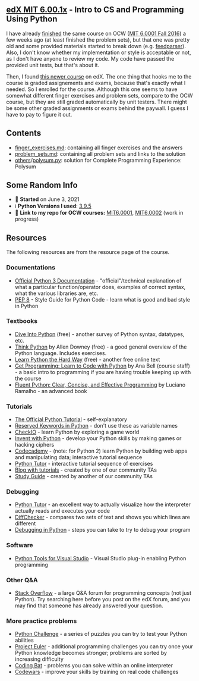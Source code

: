 ## [edX MIT 6.00.1x](https://www.edx.org/course/introduction-to-computer-science-and-programming-7) - Intro to CS and Programming Using Python
I have already [finished](https://github.com/lcsm29/MIT6.0001) the same course on OCW ([MIT 6.0001 Fall 2016](https://ocw.mit.edu/courses/electrical-engineering-and-computer-science/6-0001-introduction-to-computer-science-and-programming-in-python-fall-2016/)) a few weeks ago (at least finished the problem sets), but that one was pretty old and some provided materials started to break down (e.g. [feedparser](https://github.com/lcsm29/MIT6.0001/commit/c53684d2d6d06465bd0d08087161be7b7d529ee4#diff-d3d78a8e23517614c0c0c8a862b804341cf46d02c80d4db7a515b0f0d299468e)). Also, I don't know whether my implementation or style is acceptable or not, as I don't have anyone to review my code. My code have passed the provided unit tests, but that's about it.

Then, I found [this newer course](https://www.edx.org/course/introduction-to-computer-science-and-programming-7) on edX. The one thing that hooks me to the course is graded assignements and exams, because that's exactly what I needed. So I enrolled for the course. Although this one seems to have somewhat different finger exercises and problem sets, compare to the OCW course, but they are still graded automatically by unit testers. There might be some other graded assignments or exams behind the paywall. I guess I have to pay to figure it out.

## Contents
* [finger_exercises.md](https://github.com/lcsm29/edx-mit-6.00.1x/blob/main/finger_exercises.md): containing all finger exercises and the answers
* [problem_sets.md](https://github.com/lcsm29/edx-mit-6.00.1x/blob/main/problem_sets.md): containing all problem sets and links to the solution
* [others](https://github.com/lcsm29/edx-mit-6.00.1x/tree/main/others)/[polysum.py](https://github.com/lcsm29/edx-mit-6.00.1x/blob/main/others/polysum.py): solution for Complete Programming Experience: Polysum

## Some Random Info
* 📅 **Started** on June 3, 2021
* ℹ️ **Python Versions I used**: [3.9.5](https://www.python.org/downloads/release/python-395/)
* 🔗 **Link to my repo for OCW courses:** [MIT6.0001](https://github.com/lcsm29/MIT6.0001), [MIT6.0002](https://github.com/lcsm29/MIT6.0002) (work in progress)

## Resources
The following resources are from the resource page of the course.

### Documentations
* [Official Python 3 Documentation](https://docs.python.org/3/library/index.html) - "official"/technical explanation of what a particular function/operator does, examples of correct syntax, what the various libraries are, etc.
* [PEP 8](https://www.python.org/dev/peps/pep-0008/) - Style Guide for Python Code - learn what is good and bad style in Python

### Textbooks
* [Dive Into Python](https://diveintopython3.problemsolving.io/) (free) - another survey of Python syntax, datatypes, etc.
* [Think Python](https://greenteapress.com/wp/think-python-2e/) by Allen Downey (free) - a good general overview of the Python language. Includes exercises.
* [Learn Python the Hard Way](https://learnpythonthehardway.org/python3/) (free) - another free online text
* [Get Programming: Learn to Code with Python](https://www.manning.com/books/get-programming) by Ana Bell (course staff) - a basic intro to programming if you are having trouble keeping up with the course
* [Fluent Python: Clear, Concise, and Effective Programming](https://www.oreilly.com/library/view/fluent-python/9781491946237/) by Luciano Ramalho - an advanced book

### Tutorials
* [The Official Python Tutorial](https://docs.python.org/3/tutorial/) - self-explanatory
* [Reserved Keywords in Python](https://docs.python.org/3.0/reference/lexical_analysis.html#id8) - don't use these as variable names
* [CheckIO](https://checkio.org/) - learn Python by exploring a game world
* [Invent with Python](https://inventwithpython.com/) - develop your Python skills by making games or hacking ciphers
* [Codecademy](https://www.codecademy.com/catalog) - (note: for Python 2) learn Python by building web apps and manipulating data; interactive tutorial sequence
* [Python Tutor](http://www.pythontutor.com/) - interactive tutorial sequence of exercises
* [Blog with tutorials](https://mitxcsjourney.blogspot.com/) - created by one of our community TAs
* [Study Guide](https://docs.google.com/document/d/1oMYRnogRrGgCtz-26E8hJYLp7Bm99JS1SP4lhdXvqpw/edit#heading=h.wkdtdlnax0u3) - created by another of our community TAs

### Debugging
* [Python Tutor](http://www.pythontutor.com/) - an excellent way to actually visualize how the interpreter actually reads and executes your code
* [DiffChecker](https://www.diffchecker.com/) - compares two sets of text and shows you which lines are different
* [Debugging in Python](https://pythonconquerstheuniverse.wordpress.com/2009/09/10/debugging-in-python/) - steps you can take to try to debug your program

### Software
* [Python Tools for Visual Studio](https://microsoft.github.io/PTVS/) - Visual Studio plug-in enabling Python programming

### Other Q&A
* [Stack Overflow](https://stackoverflow.com/questions/tagged/python) - a large Q&A forum for programming concepts (not just Python). Try searching here before you post on the edX forum, and you may find that someone has already answered your question.

### More practice problems
* [Python Challenge](http://www.pythonchallenge.com/) - a series of puzzles you can try to test your Python abilities
* [Project Euler](https://projecteuler.net/) - additional programming challenges you can try once your Python knowledge becomes stronger; problems are sorted by increasing difficulty
* [Coding Bat](https://codingbat.com/python) - problems you can solve within an online interpreter
* [Codewars](https://www.codewars.com/?language=python) - improve your skills by training on real code challenges
